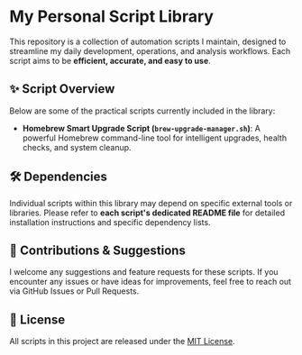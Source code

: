 # My Personal Script Library

This repository is a collection of automation scripts I maintain, designed to streamline my daily development, operations, and analysis workflows. Each script aims to be **efficient, accurate, and easy to use**.

## ✨ Script Overview

Below are some of the practical scripts currently included in the library:

* **Homebrew Smart Upgrade Script (`brew-upgrade-manager.sh`)**:
    A powerful Homebrew command-line tool for intelligent upgrades, health checks, and system cleanup.

## 🛠️ Dependencies

Individual scripts within this library may depend on specific external tools or libraries. Please refer to **each script's dedicated README file** for detailed installation instructions and specific dependency lists.

## 🤝 Contributions & Suggestions

I welcome any suggestions and feature requests for these scripts. If you encounter any issues or have ideas for improvements, feel free to reach out via GitHub Issues or Pull Requests.

## 📝 License

All scripts in this project are released under the [MIT License](https://www.google.com/search?q=MIT+License).
